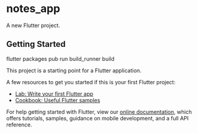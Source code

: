 # notes_app

A new Flutter project.

## Getting Started

 flutter packages pub run build_runner build
 



This project is a starting point for a Flutter application.

A few resources to get you started if this is your first Flutter project:



- [Lab: Write your first Flutter app](https://flutter.dev/docs/get-started/codelab)
- [Cookbook: Useful Flutter samples](https://flutter.dev/docs/cookbook)

For help getting started with Flutter, view our
[online documentation](https://flutter.dev/docs), which offers tutorials,
samples, guidance on mobile development, and a full API reference.
